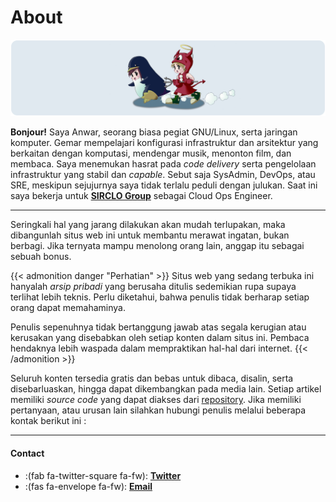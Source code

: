# About

<img alt="About" src="banner.png"/>

**Bonjour!** Saya Anwar, seorang biasa pegiat GNU/Linux, serta jaringan komputer. Gemar mempelajari konfigurasi infrastruktur dan arsitektur yang berkaitan dengan komputasi, mendengar musik, menonton film, dan membaca. Saya menemukan hasrat pada _code delivery_ serta pengelolaan infrastruktur yang stabil dan _capable_. Sebut saja SysAdmin, DevOps, atau SRE, meskipun sejujurnya saya tidak terlalu peduli dengan julukan. Saat ini saya bekerja untuk [**SIRCLO Group**](https://www.cnbcindonesia.com/tech/20220721104832-37-357335/10-startup-ri-diramal-bakal-jadi-raksasa-baru-di-asia-pasifik#:~:text=Sirclo%C2%A0(e%2Dcommerce%20enabler)) sebagai Cloud Ops Engineer.

---

Seringkali hal yang jarang dilakukan akan mudah terlupakan, maka dibangunlah situs web ini untuk membantu merawat ingatan, bukan berbagi. Jika ternyata mampu menolong orang lain, anggap itu sebagai sebuah bonus.

{{< admonition danger "Perhatian" >}}
Situs web yang sedang terbuka ini hanyalah _arsip pribadi_ yang berusaha ditulis sedemikian rupa supaya terlihat lebih teknis. Perlu diketahui, bahwa penulis tidak berharap setiap orang dapat memahaminya.

Penulis sepenuhnya tidak bertanggung jawab atas segala kerugian atau kerusakan yang disebabkan oleh setiap konten dalam situs ini. Pembaca hendaknya lebih waspada dalam mempraktikan hal-hal dari internet. 
{{< /admonition >}}

Seluruh konten tersedia gratis dan bebas untuk dibaca, disalin, serta disebarluaskan, hingga dapat dikembangkan pada media lain. Setiap artikel memiliki _source code_ yang dapat diakses dari [repository](https://github.com/anwareset/blog). Jika memiliki pertanyaan, atau urusan lain silahkan hubungi penulis melalui beberapa kontak berikut ini :

---

#### Contact

* :(fab fa-twitter-square fa-fw): **[Twitter](https://twitter.com/mtrianwar)**
* :(fas fa-envelope fa-fw): **[Email](mailto:trianwar@protonmail.com)**


